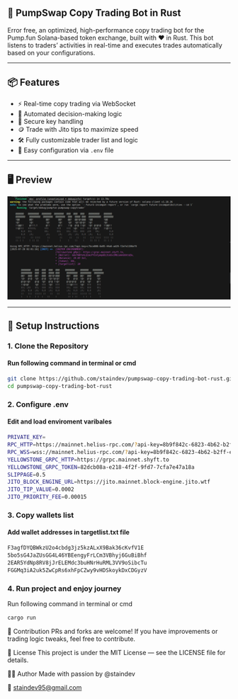 ## 🚀 PumpSwap Copy Trading Bot in Rust
Error free, an optimized, high-performance copy trading bot for the Pump.fun Solana-based token exchange, built with ❤️ in Rust. This bot listens to traders’ activities in real-time and executes trades automatically based on your configurations.
 
 
--- 

## 📦 Features  

- ⚡ Real-time copy trading via WebSocket
- 🧠 Automated decision-making logic
- 🔐 Secure key handling
- 🪙 Trade with Jito tips to maximize speed
- 🛠️ Fully customizable trader list and logic
- 📝 Easy configuration via `.env` file
 
---

## 🖥️ Preview

![Output Screenshot](botoutput.png)

---

## 🔧 Setup Instructions

### 1. Clone the Repository

#### Run following command in terminal or cmd

```bash
git clone https://github.com/staindev/pumpswap-copy-trading-bot-rust.git
cd pumpswap-copy-trading-bot-rust
```

### 2. Configure .env

#### Edit and load enviroment varibales

```bash
PRIVATE_KEY=
RPC_HTTP=https://mainnet.helius-rpc.com/?api-key=8b9f842c-6823-4b62-b2ff-e2c65c9f1f59
RPC_WSS=wss://mainnet.helius-rpc.com/?api-key=8b9f842c-6823-4b62-b2ff-e2c65c9f1f59
YELLOWSTONE_GRPC_HTTP=https://grpc.mainnet.shyft.to
YELLOWSTONE_GRPC_TOKEN=82dcb08a-e218-4f2f-9fd7-7cfa7e47a18a
SLIPPAGE=0.5
JITO_BLOCK_ENGINE_URL=https://jito.mainnet.block-engine.jito.wtf
JITO_TIP_VALUE=0.0002
JITO_PRIORITY_FEE=0.00015
```

### 3. Copy wallets list

#### Add wallet addresses in targetlist.txt file

```bash
F3agfDYQBWkzU2o4cbdg3jz5kzALxX9Bak36cKvfV1E
5bo5sG4JaZUsGG4L46YBEengyFrLCm3VBhyj6GuBiBhf
2EAR5YdNp8RV8jJrELEMdc3buHNrHuRML3VV9oSibcTu
FGGMq3iA2uk5ZwCpRs6xhFpCZwy9vHDSkoykDxCDGyzV
```

### 4. Run project and enjoy journey

Run following command in terminal or cmd

```bash
cargo run
```

🤝 Contribution
PRs and forks are welcome!
If you have improvements or trading logic tweaks, feel free to contribute.

📜 License
This project is under the MIT License — see the LICENSE file for details.

🙋‍♂️ Author 
Made with passion by @staindev

📧 staindev95@gmail.com
